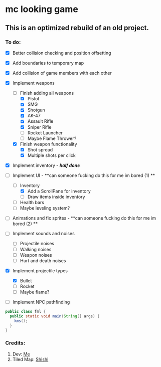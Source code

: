 # mc looking game
## This is an optimized rebuild of an old project.


### To do:

- [x] Better collision checking and position offsetting
- [x] Add boundaries to temporary map
- [x] Add collision of game members with each other
- [x] Implement weapons
  - [ ] Finish adding all weapons
    - [x] Pistol
    - [x] SMG
    - [x] Shotgun
    - [x] AK-47
    - [x] Assault Rifle
    - [x] Sniper Rifle
    - [ ] Rocket Launcher
    - [ ] Maybe Flame Thrower?
  - [x] Finish weapon functionality
    - [x] Shot spread
    - [x] Multiple shots per click
- [x] Implement inventory - **_half done_**
- [ ] Implement UI - **can someone fucking do this for me im bored (1) **
  - [ ] Inventory
    - [x] Add a ScrollPane for inventory
    - [ ] Draw items inside inventory
  - [ ] Health bars
  - [ ] Maybe leveling system?
- [ ] Animations and fix sprites - **can someone fucking do this for me im bored (2) **
- [ ] Implement sounds and noises
  - [ ] Projectile noises
  - [ ] Walking noises
  - [ ] Weapon noises
  - [ ] Hurt and death noises
- [x] Implement projectile types
  - [x] Bullet
  - [ ] Rocket
  - [ ] Maybe flame?
- [ ] Implement NPC pathfinding


```java
public class fml {
  public static void main(String[] args) {
    kms();
  }
}
```

### Credits:
1. Dev: [Me](https://github.com/bigdubz)
2. Tiled Map: [Shishi](https://github.com/shireenzahran)
